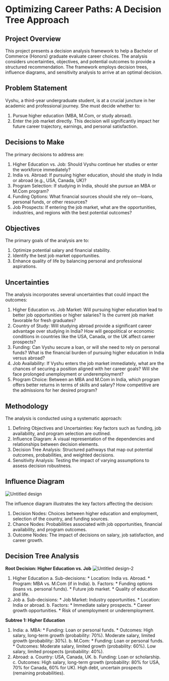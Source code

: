 # Optimizing Career Paths: A Decision Tree Approach
## Project Overview
This project presents a decision analysis framework to help a Bachelor of Commerce (Honors) graduate evaluate career choices. The analysis considers uncertainties, objectives, 
and potential outcomes to provide a structured recommendation. The framework employs decision trees, influence diagrams, and sensitivity analysis to arrive at an optimal decision.

## Problem Statement
Vyshu, a third-year undergraduate student, is at a crucial juncture in her academic and professional journey. She must decide whether to:
1. Pursue higher education (MBA, M.Com, or study abroad).
2. Enter the job market directly. This decision will significantly impact her future career trajectory, earnings, and personal satisfaction.

## Decisions to Make
The primary decisions to address are:
1. Higher Education vs. Job:
Should Vyshu continue her studies or enter the workforce immediately?
2. India vs. Abroad:
If pursuing higher education, should she study in India or abroad (e.g., USA, Canada, UK)?
3. Program Selection:
If studying in India, should she pursue an MBA or M.Com program?
4. Funding Options:
What financial sources should she rely on—loans, personal funds, or other resources?
5. Job Prospects:
If entering the job market, what are the opportunities, industries, and regions with the best potential outcomes?

## Objectives
The primary goals of the analysis are to:
1) Optimize potential salary and financial stability.
2) Identify the best job market opportunities.
3) Enhance quality of life by balancing personal and professional aspirations.

## Uncertainties
The analysis incorporates several uncertainties that could impact the outcomes:
1. Higher Education vs. Job Market:
Will pursuing higher education lead to better job opportunities or higher salaries?
Is the current job market favorable for fresh graduates?
2. Country of Study:
Will studying abroad provide a significant career advantage over studying in India?
How will geopolitical or economic conditions in countries like the USA, Canada, or the UK affect career prospects?
3. Funding:
Can Vyshu secure a loan, or will she need to rely on personal funds?
What is the financial burden of pursuing higher education in India versus abroad?
4. Job Availability:
If Vyshu enters the job market immediately, what are the chances of securing a position aligned with her career goals?
Will she face prolonged unemployment or underemployment?
5. Program Choice:
Between an MBA and M.Com in India, which program offers better returns in terms of skills and salary?
How competitive are the admissions for her desired program?

## Methodology
The analysis is conducted using a systematic approach:
1. Defining Objectives and Uncertainties: Key factors such as funding, job availability, and program selection are outlined.
2. Influence Diagram: A visual representation of the dependencies and relationships between decision elements.
3. Decision Tree Analysis: Structured pathways that map out potential outcomes, probabilities, and weighted decisions.
4. Sensitivity Analysis: Testing the impact of varying assumptions to assess decision robustness.

## Influence Diagram
![Untitled design](https://github.com/user-attachments/assets/5f0be814-9935-4b36-9675-e879002a4b5e)

The influence diagram illustrates the key factors affecting the decision:
1. Decision Nodes: Choices between higher education and employment, selection of the country, and funding sources.
2. Chance Nodes: Probabilities associated with job opportunities, financial availability, and program outcomes.
3. Outcome Nodes: The impact of decisions on salary, job satisfaction, and career growth.

## Decision Tree Analysis
**Root Decision: Higher Education vs. Job**
![Untitled design-2](https://github.com/user-attachments/assets/25aca214-5d33-456b-87e0-43c85353dfb2)

1. Higher Education
    a. Sub-decisions:
         * Location: India vs. Abroad.
         * Program: MBA vs. M.Com (if in India).
    b. Factors:
         * Funding options (loans vs. personal funds).
         * Future job market.
         * Quality of education and life.
2. Job
    a. Sub-decisions:
        * Job Market: Industry opportunities.
        * Location: India or abroad.
    b. Factors:
        * Immediate salary prospects.
        * Career growth opportunities.
        * Risk of unemployment or underemployment.

**Subtree 1: Higher Education**

1. India:
    a. MBA:
        * Funding: Loan or personal funds.
        * Outcomes:
              High salary, long-term growth (probability: 70%).
              Moderate salary, limited growth (probability: 30%).
    b. M.Com:
        * Funding: Loan or personal funds.
        * Outcomes:
              Moderate salary, limited growth (probability: 60%).
              Low salary, limited prospects (probability: 40%).
2. Abroad:
    a. Country: USA, Canada, UK.
    b. Funding: Loan or scholarship.
    c. Outcomes:
        High salary, long-term growth (probability: 80% for USA, 70% for Canada, 60% for UK).
        High debt, uncertain prospects (remaining probabilities).









